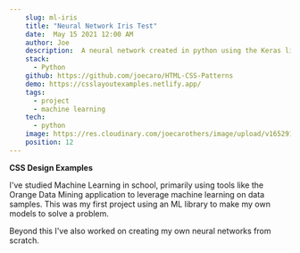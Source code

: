 ```yaml
---
    slug: ml-iris
    title: "Neural Network Iris Test"
    date:  May 15 2021 12:00 AM
    author: Joe
    description:  A neural network created in python using the Keras library to learn the common Iris set.
    stack: 
      - Python
    github: https://github.com/joecaro/HTML-CSS-Patterns
    demo: https://csslayoutexamples.netlify.app/
    tags:
      - project
      - machine learning
    tech:
      - python
    image: https://res.cloudinary.com/joecarothers/image/upload/v1652918001/misc/Projects/ML-Iris-mockup_qbca8e_f5oi2j.png
    position: 12
---
```


**CSS Design Examples**

I've studied Machine Learning in school, primarily using tools like the Orange Data Mining application to leverage machine learning on data samples. This was my first project using an ML library to make my own models to solve a problem.

Beyond this I've also worked on creating my own neural networks from scratch.
